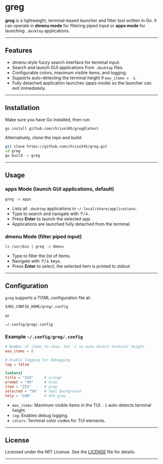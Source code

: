 
# greg

**greg** is a lightweight, terminal-based launcher and filter tool written in Go. It can operate in **dmenu mode** for filtering piped input or **apps mode** for launching `.desktop` applications.

---

## Features

* dmenu-style fuzzy search interface for terminal input.
* Search and launch GUI applications from `.desktop` files.
* Configurable colors, maximum visible items, and logging.
* Supports auto-detecting the terminal height if `max_items = -1`.
* Fully detached application launches (apps mode) so the launcher can exit immediately.

---

## Installation

Make sure you have Go installed, then run:

```bash
go install github.com/chriso345/greg@latest
```

Alternatively, clone the repo and build:

```bash
git clone https://github.com/chriso345/greg.git
cd greg
go build -o greg
```

---

## Usage

### apps Mode (launch GUI applications, default)

```bash
greg -m apps
```

* Lists all `.desktop` applications in `~/.local/share/applications`.
* Type to search and navigate with ↑/↓.
* Press **Enter** to launch the selected app.
* Applications are launched fully detached from the terminal.

### dmenu Mode (filter piped input)

```bash
ls /usr/bin | greg -m dmenu
```

* Type to filter the list of items.
* Navigate with ↑/↓ keys.
* Press **Enter** to select; the selected item is printed to stdout.

---

## Configuration

`greg` supports a TOML configuration file at:

```
$XDG_CONFIG_HOME/greg/.config
```

or

```
~/.config/greg/.config
```

### Example `~/.config/greg/.config`

```toml
# Number of items to show. Set -1 to auto-detect terminal height.
max_items = 8

# Enable logging for debugging
log = false

[colors]
title = "214"     # orange
prompt = "45"     # blue
item = "252"      # gray
selected = "54"   # teal background
help = "240"      # dim gray
```

* `max_items`: Maximum visible items in the TUI. `-1` auto-detects terminal height.
* `log`: Enables debug logging.
* `colors`: Terminal color codes for TUI elements.

---

## License

Licensed under the MIT License. See the [LICENSE](LICENSE) file for details.

---
